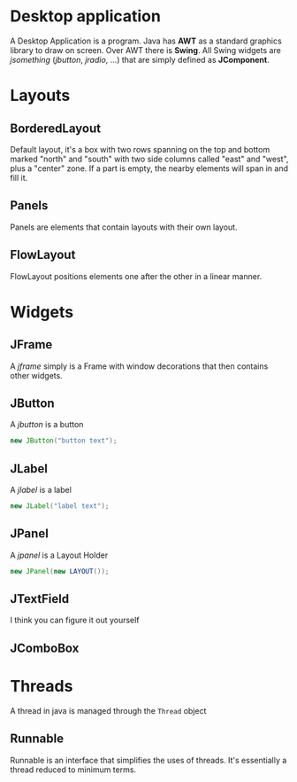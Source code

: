 # Desktop application
A Desktop Application is a program. Java has **AWT** as a standard graphics library to draw on screen. Over AWT there is **Swing**.
All Swing widgets are *jsomething* (*jbutton*, *jradio*, ...) that are simply defined as **JComponent**.
# Layouts
## BorderedLayout
Default layout, it's a box with two rows spanning on the top and bottom marked "north" and "south" with two side columns called "east" and "west", plus a "center" zone.
If a part is empty, the nearby elements will span in and fill it.
## Panels
Panels are elements that contain layouts with their own layout.
## FlowLayout
FlowLayout positions elements one after the other in a linear manner.
# Widgets
## JFrame
A *jframe* simply is a Frame with window decorations that then contains other widgets.
## JButton
A *jbutton* is a button
```java
new JButton("button text");
```
## JLabel
A *jlabel* is a label
```Java
new JLabel("label text");
```
## JPanel
A *jpanel* is a Layout Holder
```Java
new JPanel(new LAYOUT());
```
## JTextField
I think you can figure it out yourself
## JComboBox


# Threads
A thread in java is managed through the `Thread` object
## Runnable
Runnable is an interface that simplifies the uses of threads. It's essentially a thread reduced to minimum terms.